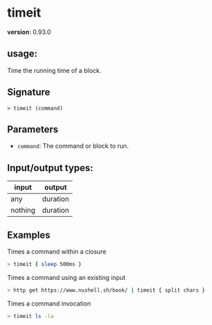 # timeit

**version**: 0.93.0

## **usage**:

Time the running time of a block.

## Signature

`> timeit (command)`

## Parameters

- `command`: The command or block to run.

## Input/output types:

| input   | output   |
| ------- | -------- |
| any     | duration |
| nothing | duration |

## Examples

Times a command within a closure

```bash
> timeit { sleep 500ms }
```

Times a command using an existing input

```bash
> http get https://www.nushell.sh/book/ | timeit { split chars }
```

Times a command invocation

```bash
> timeit ls -la
```
